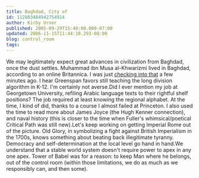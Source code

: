 ```yaml
---
title: Baghdad, City of
id: 112803484942754914
author: Kirby Urner
published: 2005-09-29T15:40:00.000-07:00
updated: 2006-11-15T11:44:10.293-08:00
blog: control_room
tags: 
---
```


We may legitimately expect great advances in civilization from Baghdad, once the dust settles.  Muhammad ibn Musa al-Khwarizmi  lived in Baghdad, according to an online Britannica.  I was just [checking into that](http://mathforum.org/kb/message.jspa?messageID=3986056&tstart=0) a few minutes ago.  I hear Greenspan favors still teaching the long division algorithm in K-12.  I'm certainly not averse.Did I ever mention my job at Georgetown University, refiling Arabic language texts to their rightful shelf positions? The job required at least knowing the regional alphabet. At the time, I kind of did, thanks to a course I almost failed at Princeton. I also used the time to read more about James Joyce (the Hugh Kenner connection), and naval history (this is closer to the time when Fuller's whimsical/poetical Critical Path was still new).Let's keep working on getting Imperial Rome out of the picture. Old Glory, in symbolizing a fight against British Imperialism in the 1700s, knows something about beating back illegitimate tyranny. Democracy and self-determination at the local level go hand in hand.We understand that a stable world system doesn't require power to apex in any one apex. Tower of Babel was for a reason: to keep Man where he belongs, out of the control room (within those limitations, we do as much as we responsibly can, and then some).